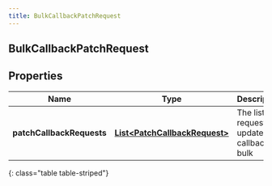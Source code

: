 ```yaml
---
title: BulkCallbackPatchRequest
---
```

## BulkCallbackPatchRequest


## Properties

| Name | Type | Description | Notes |
| ------------ | ------------- | ------------- | ------------- |
| **patchCallbackRequests** | <!----><!---->[**List&lt;PatchCallbackRequest&gt;**](PatchCallbackRequest.html)<!----> | The list of requests to update callbacks in bulk |  |
{: class="table table-striped"}



